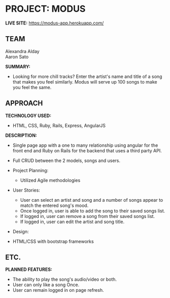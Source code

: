 # PROJECT: MODUS
**LIVE SITE:**
https://modus-app.herokuapp.com/

## TEAM
Alexandra Alday<br>
Aaron Sato


**SUMMARY:**
- Looking for more chill tracks? Enter the artist's name and title of a song that makes you feel similarly. Modus will serve up 100 songs to make you feel the same.

## APPROACH
**TECHNOLOGY USED:**
- HTML, CSS, Ruby, Rails, Express, AngularJS

**DESCRIPTION:**
- Single page app with a one to many relationship using angular for the front end and Ruby on Rails for the backend that uses a third party API.

- Full CRUD between the 2 models, songs and users.

- Project Planning:
  - Utilized Agile methodologies

- User Stories:
  - User can select an artist and song and a number of songs appear to match the entered song's mood.
  - Once logged in, user is able to add the song to their saved songs list.
  - If logged in, user can remove a song from their saved songs list.
  - If logged in, user can edit the artist and song title.

 - Design:
  - HTML/CSS with bootstrap frameworks

## ETC.
**PLANNED FEATURES:**
- The ability to play the song's audio/video or both.
- User can only like a song Once.
- User can remain logged in on page refresh.

